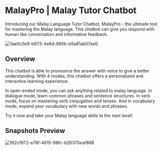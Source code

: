 # MalayPro | Malay Tutor Chatbot

Introducing our Malay Language Tutor Chatbot, MalayPro -  the ultimate tool for mastering the Malay language. This chatbot can give you respond with human like conversation and informative feedback. 

![1aa0c0e9-b673-4e6d-885b-b5a81ab07ae0](https://user-images.githubusercontent.com/90374083/226189139-1f49fea0-1001-4a2d-b47b-de0804b5a703.jpg)

## Overview

This chatbot is able to pronounce the answer with voice to give a better understanding. With 4 modes, this chatbot offers a personalized and interactive learning experience. 

In open-ended mode, you can ask anything related to malay language. In dialogue mode, learn common phrases and sentence structures. In verb mode, focus on mastering verb conjugation and tenses. And in vocabulary mode, expand your vocabulary with new words and phrases. 

Try it now and take your Malay language skills to the next level!

## Snapshots Preview

![f62cf972-e78f-4615-98fc-b26370eaf898](https://user-images.githubusercontent.com/90374083/226189167-65542734-8f7a-434f-a432-6bd848499666.jpg)
